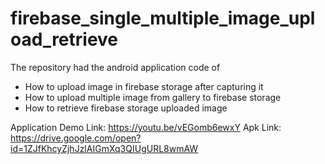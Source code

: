 # firebase_single_multiple_image_upload_retrieve
The repository had the android application code of
- How to upload image in firebase storage after capturing it
- How to upload multiple image from gallery to firebase storage
- How to retrieve firebase storage uploaded image

Application Demo Link: https://youtu.be/vEGomb6ewxY
Apk Link: https://drive.google.com/open?id=1ZJfKhcyZjhJzlAIGmXq3QIUgURL8wmAW

